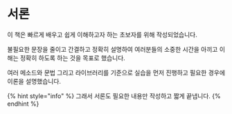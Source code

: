 # 서론

이 책은 빠르게 배우고 쉽게 이해하고자 하는 초보자를 위해 작성되었습니다.

불필요한 문장을 줄이고 간결하고 정확히 설명하여 여러분들의 소중한 시간을 아끼고 이해는 정확히 하도록 하는 것을 목표로 했습니다.

여러 메소드와 문법 그리고 라이브러리를 기준으로 실습을 먼저 진행하고 필요한 경우에 이론을 설명했습니다.

{% hint style="info" %}
그래서 서론도 필요한 내용만 작성하고 짧게 끝냅니다.
{% endhint %}

